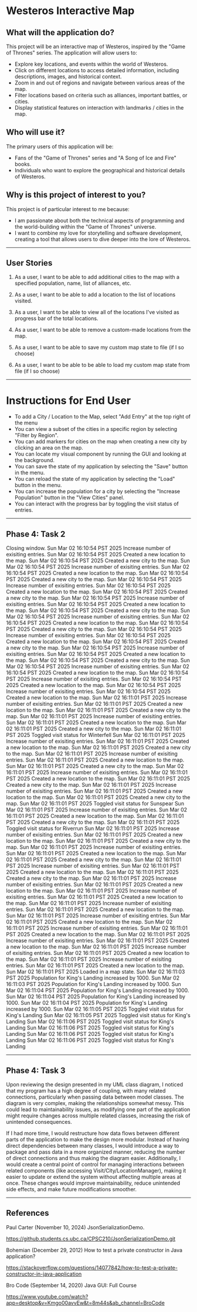 # Westeros Interactive Map

## What will the application do?

This project will be an interactive map of Westeros, inspired by the "Game of Thrones" series. The application will allow users to:

- Explore key locations, and events within the world of Westeros.
- Click on different locations to access detailed information, including descriptions, images, and historical context.
- Zoom in and out of regions and navigate between various areas of the map.
- Filter locations based on criteria such as alliances, important battles, or cities.
- Display statistical features on interaction with landmarks / cities in the map.
  
## Who will use it?

The primary users of this application will be:

- Fans of the "Game of Thrones" series and "A Song of Ice and Fire" books.
- Individuals who want to explore the geographical and historical details of Westeros.

## Why is this project of interest to you?

This project is of particular interest to me because:

- I am passionate about both the technical aspects of programming and the world-building within the "Game of Thrones" universe.
- I want to combine my love for storytelling and software development, creating a tool that allows users to dive deeper into the lore of Westeros.

---

## User Stories

1. As a user, I want to be able to add additional cities to the map with a specified population, name, list of alliances, etc.

2. As a user, I want to be able to add a location to the list of locations visited.

3. As a user, I want to be able to view all of the locations I've visited as progress bar of the total locations.

3. As a user, I want to be able to remove a custom-made locations from the map.

4. As a user, I want to be able to save my custom map state to file (if I so choose)

5. As a user, I want to be able to be able to load my custom map state from file (if I so choose)

---

# Instructions for End User
- To add a City / Location to the Map, select "Add Entry" at the top right of the menu
- You can view a subset of the cities in a specific region by selecting "Filter by Region".
- You can add markers for cities on the map when creating a new city by clicking an area on the map.
- You can locate my visual component by running the GUI and looking at the background.
- You can save the state of my application by selecting the "Save" button in the menu.
- You can reload the state of my application by selecting the "Load" button in the menu.
- You can increase the population for a city by selecting the "Increase Population" button in the "View Cities" panel.
- You can interact with the progress bar by toggling the visit status of entries.

---


## Phase 4: Task 2

Closing window.
Sun Mar 02 16:10:54 PST 2025
Increase number of exisiting entries.
Sun Mar 02 16:10:54 PST 2025
Created a new location to the map.
Sun Mar 02 16:10:54 PST 2025
Created a new city to the map.
Sun Mar 02 16:10:54 PST 2025
Increase number of exisiting entries.
Sun Mar 02 16:10:54 PST 2025
Created a new location to the map.
Sun Mar 02 16:10:54 PST 2025
Created a new city to the map.
Sun Mar 02 16:10:54 PST 2025
Increase number of exisiting entries.
Sun Mar 02 16:10:54 PST 2025
Created a new location to the map.
Sun Mar 02 16:10:54 PST 2025
Created a new city to the map.
Sun Mar 02 16:10:54 PST 2025
Increase number of exisiting entries.
Sun Mar 02 16:10:54 PST 2025
Created a new location to the map.
Sun Mar 02 16:10:54 PST 2025
Created a new city to the map.
Sun Mar 02 16:10:54 PST 2025
Increase number of exisiting entries.
Sun Mar 02 16:10:54 PST 2025
Created a new location to the map.
Sun Mar 02 16:10:54 PST 2025
Created a new city to the map.
Sun Mar 02 16:10:54 PST 2025
Increase number of exisiting entries.
Sun Mar 02 16:10:54 PST 2025
Created a new location to the map.
Sun Mar 02 16:10:54 PST 2025
Created a new city to the map.
Sun Mar 02 16:10:54 PST 2025
Increase number of exisiting entries.
Sun Mar 02 16:10:54 PST 2025
Created a new location to the map.
Sun Mar 02 16:10:54 PST 2025
Created a new city to the map.
Sun Mar 02 16:10:54 PST 2025
Increase number of exisiting entries.
Sun Mar 02 16:10:54 PST 2025
Created a new location to the map.
Sun Mar 02 16:10:54 PST 2025
Increase number of exisiting entries.
Sun Mar 02 16:10:54 PST 2025
Created a new location to the map.
Sun Mar 02 16:10:54 PST 2025
Increase number of exisiting entries.
Sun Mar 02 16:10:54 PST 2025
Created a new location to the map.
Sun Mar 02 16:11:01 PST 2025
Increase number of exisiting entries.
Sun Mar 02 16:11:01 PST 2025
Created a new location to the map.
Sun Mar 02 16:11:01 PST 2025
Created a new city to the map.
Sun Mar 02 16:11:01 PST 2025
Increase number of exisiting entries.
Sun Mar 02 16:11:01 PST 2025
Created a new location to the map.
Sun Mar 02 16:11:01 PST 2025
Created a new city to the map.
Sun Mar 02 16:11:01 PST 2025
Toggled visit status for Winterfell
Sun Mar 02 16:11:01 PST 2025
Increase number of exisiting entries.
Sun Mar 02 16:11:01 PST 2025
Created a new location to the map.
Sun Mar 02 16:11:01 PST 2025
Created a new city to the map.
Sun Mar 02 16:11:01 PST 2025
Increase number of exisiting entries.
Sun Mar 02 16:11:01 PST 2025
Created a new location to the map.
Sun Mar 02 16:11:01 PST 2025
Created a new city to the map.
Sun Mar 02 16:11:01 PST 2025
Increase number of exisiting entries.
Sun Mar 02 16:11:01 PST 2025
Created a new location to the map.
Sun Mar 02 16:11:01 PST 2025
Created a new city to the map.
Sun Mar 02 16:11:01 PST 2025
Increase number of exisiting entries.
Sun Mar 02 16:11:01 PST 2025
Created a new location to the map.
Sun Mar 02 16:11:01 PST 2025
Created a new city to the map.
Sun Mar 02 16:11:01 PST 2025
Toggled visit status for Sunspear
Sun Mar 02 16:11:01 PST 2025
Increase number of exisiting entries.
Sun Mar 02 16:11:01 PST 2025
Created a new location to the map.
Sun Mar 02 16:11:01 PST 2025
Created a new city to the map.
Sun Mar 02 16:11:01 PST 2025
Toggled visit status for Riverrun
Sun Mar 02 16:11:01 PST 2025
Increase number of exisiting entries.
Sun Mar 02 16:11:01 PST 2025
Created a new location to the map.
Sun Mar 02 16:11:01 PST 2025
Created a new city to the map.
Sun Mar 02 16:11:01 PST 2025
Increase number of exisiting entries.
Sun Mar 02 16:11:01 PST 2025
Created a new location to the map.
Sun Mar 02 16:11:01 PST 2025
Created a new city to the map.
Sun Mar 02 16:11:01 PST 2025
Increase number of exisiting entries.
Sun Mar 02 16:11:01 PST 2025
Created a new location to the map.
Sun Mar 02 16:11:01 PST 2025
Created a new city to the map.
Sun Mar 02 16:11:01 PST 2025
Increase number of exisiting entries.
Sun Mar 02 16:11:01 PST 2025
Created a new location to the map.
Sun Mar 02 16:11:01 PST 2025
Increase number of exisiting entries.
Sun Mar 02 16:11:01 PST 2025
Created a new location to the map.
Sun Mar 02 16:11:01 PST 2025
Increase number of exisiting entries.
Sun Mar 02 16:11:01 PST 2025
Created a new location to the map.
Sun Mar 02 16:11:01 PST 2025
Increase number of exisiting entries.
Sun Mar 02 16:11:01 PST 2025
Created a new location to the map.
Sun Mar 02 16:11:01 PST 2025
Increase number of exisiting entries.
Sun Mar 02 16:11:01 PST 2025
Created a new location to the map.
Sun Mar 02 16:11:01 PST 2025
Increase number of exisiting entries.
Sun Mar 02 16:11:01 PST 2025
Created a new location to the map.
Sun Mar 02 16:11:01 PST 2025
Increase number of exisiting entries.
Sun Mar 02 16:11:01 PST 2025
Created a new location to the map.
Sun Mar 02 16:11:01 PST 2025
Increase number of exisiting entries.
Sun Mar 02 16:11:01 PST 2025
Created a new location to the map.
Sun Mar 02 16:11:01 PST 2025
Loaded in a map state.
Sun Mar 02 16:11:03 PST 2025
Population for King's Landing increased by 1000.
Sun Mar 02 16:11:03 PST 2025
Population for King's Landing increased by 1000.
Sun Mar 02 16:11:04 PST 2025
Population for King's Landing increased by 1000.
Sun Mar 02 16:11:04 PST 2025
Population for King's Landing increased by 1000.
Sun Mar 02 16:11:04 PST 2025
Population for King's Landing increased by 1000.
Sun Mar 02 16:11:05 PST 2025
Toggled visit status for King's Landing
Sun Mar 02 16:11:05 PST 2025
Toggled visit status for King's Landing
Sun Mar 02 16:11:06 PST 2025
Toggled visit status for King's Landing
Sun Mar 02 16:11:06 PST 2025
Toggled visit status for King's Landing
Sun Mar 02 16:11:06 PST 2025
Toggled visit status for King's Landing
Sun Mar 02 16:11:06 PST 2025
Toggled visit status for King's Landing

----

## Phase 4: Task 3

Upon reviewing the design presented in my UML class diagram, I noticed that my program has a high degree of coupling, with many related connections, particularly when passing data between model classes. The diagram is very complex, making the relationships somewhat messy. This could lead to maintainability issues, as modifying one part of the application might require changes across multiple related classes, increasing the risk of unintended consequences.

If I had more time, I would restructure how data flows between different parts of the application to make the design more modular. Instead of having direct dependencies between many classes, I would introduce a way to package and pass data in a more organized manner, reducing the number of direct connections and thus making the diagram easier. Additionally, I would create a central point of control for managing interactions between related components (like accessing Visit/City/LocationManager), making it easier to update or extend the system without affecting multiple areas at once. These changes would improve maintainability, reduce unintended side effects, and make future modifications smoother.


----


## References

Paul Carter (November 10, 2024) JsonSerializationDemo.

https://github.students.cs.ubc.ca/CPSC210/JsonSerializationDemo.git

Bohemian (December 29, 2012) How to test a private constructor in Java application?

https://stackoverflow.com/questions/14077842/how-to-test-a-private-constructor-in-java-application

Bro Code (September 14, 2020) Java GUI: Full Course

https://www.youtube.com/watch?app=desktop&v=Kmgo00avvEw&t=8m44s&ab_channel=BroCode
